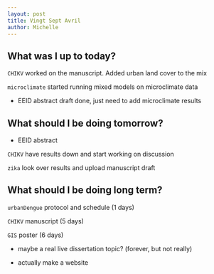 ```yaml
---
layout: post
title: Vingt Sept Avril
author: Michelle
---
```


## What was I up to today?

`CHIKV` worked on the manuscript. Added urban land cover to the mix

`microclimate` started running mixed models on microclimate data

* EEID abstract draft done, just need to add microclimate results

## What should I be doing tomorrow?

* EEID abstract

`CHIKV` have results down and start working on discussion

`zika` look over results and upload manuscript draft

## What should I be doing long term?

`urbanDengue` protocol and schedule (1 days)

`CHIKV` manuscript (5 days)

`GIS` poster (6 days)

* maybe a real live dissertation topic? (forever, but not really)

* actually make a website

<i class="fa fa-code" style="color:pink"> </i>




